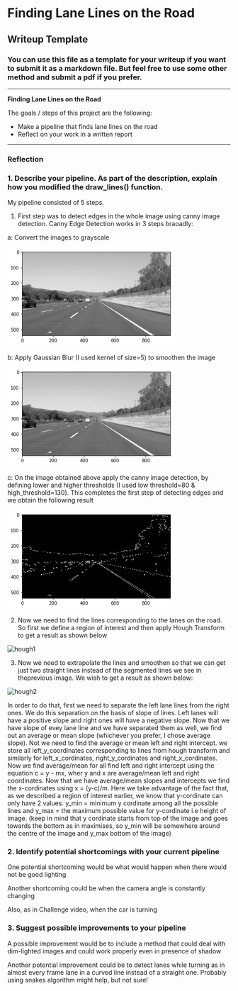 # **Finding Lane Lines on the Road** 

## Writeup Template

### You can use this file as a template for your writeup if you want to submit it as a markdown file. But feel free to use some other method and submit a pdf if you prefer.

---

**Finding Lane Lines on the Road**

The goals / steps of this project are the following:
* Make a pipeline that finds lane lines on the road
* Reflect on your work in a written report


[//]: # (Image References)

---

### Reflection

### 1. Describe your pipeline. As part of the description, explain how you modified the draw_lines() function.

My pipeline consisted of 5 steps. 

1. First step was to detect edges in the whole image using canny image detection. Canny Edge Detection works in 3 steps braoadly: 
  
  a: Convert the images to grayscale 

![gray](https://github.com/skat00sh/CarND-LaneLines-P1/blob/dev_P1/examples/blur.png?raw=true)

  b: Apply Gaussian Blur (I used kernel of size=5) to smoothen the image
  
 ![blur](https://github.com/skat00sh/CarND-LaneLines-P1/blob/dev_P1/examples/blur.png?raw=true) 
 
  c: On the image obtained above apply the canny image detection, by defining lower and higher thresholds (I used low threshold=80 & high_threshold=130). This completes the first step of detecting edges and we obtain the following result
  
  ![edge](https://github.com/skat00sh/CarND-LaneLines-P1/blob/dev_P1/examples/edge_detected.png?raw=true)
  
2. Now we need to find the lines corresponding to the lanes on the road. So first we define a region of interest and then apply Hough Transform to get a result as shown below

![hough1](https://github.com/skat00sh/CarND-LaneLines-P1/blob/dev_P1/examples/line-segments-example.jpg?raw=true)

3. Now we need to extrapolate the lines and smoothen so that we can get just two straight lines instead of the segmented lines we see in theprevious image. We wish to get a result as shown below:

![hough2](https://github.com/skat00sh/CarND-LaneLines-P1/blob/dev_P1/examples/laneLines_thirdPass.jpg?raw=true)

In order to do that, first we need to separate the left lane lines from the right ones. We do this separation on the basis of slope of lines. Left lanes will have a positive slope and right ones will have a negative slope. Now that we have slope of evey lane line and we have separated them as well, we find out an average or mean slope (whichever you prefer, I chose average slope). Not we need to find the average or mean left and right intercept. we store all left_y_coordinates corresponding to lines from hough transform and similarly for left_x_cordinates, right_y_cordinates and right_x_cordinates. Now we find average/mean for all find left and right intercept using the equation c = y - mx, wher y and x are average/mean left and right coordinates.
Now that we have average/mean slopes and intercepts we find the x-cordinates using x = (y-c)/m. Here we take advantage of the fact that, as we described a region of interest earlier, we know that y-cordinate can only have 2 values. y_min = minimum y cordinate among all the possible lines and y_max = the maximum possible value for y-cordinate i.e height of image. (keep in mind that y cordinate starts from top of the image and goes towards the bottom as in maximises, so y_min will be somewhere around the centre of the image and y_max bottom of the image)


### 2. Identify potential shortcomings with your current pipeline


One potential shortcoming would be what would happen when there would not be good lighting

Another shortcoming could be when the camera angle is constantly changing

Also, as in Challenge video, when the car is turning


### 3. Suggest possible improvements to your pipeline

A possible improvement would be to include a method that could deal with dim-lighted images and could work properly even in presence of shadow

Another potential improvement could be to detect lanes while turning as in almost every frame lane in a curved line instead of a straight one. Probably using snakes algorithm might help, but not sure!
